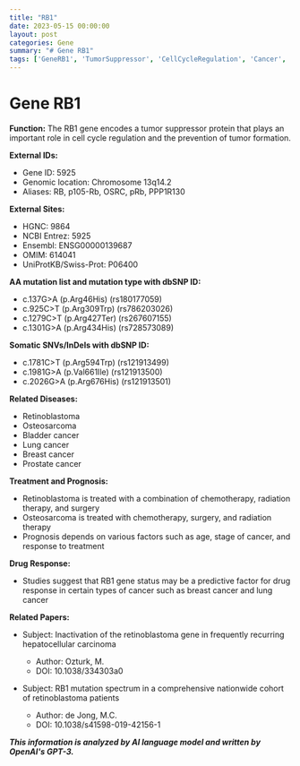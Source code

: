 ```yaml
---
title: "RB1"
date: 2023-05-15 00:00:00
layout: post
categories: Gene
summary: "# Gene RB1"
tags: ['GeneRB1', 'TumorSuppressor', 'CellCycleRegulation', 'Cancer', 'Treatment', 'Prognosis', 'DrugResponse', 'MutationSpectrum']
---
```


# Gene RB1

**Function:** The RB1 gene encodes a tumor suppressor protein that plays an important role in cell cycle regulation and the prevention of tumor formation.

**External IDs:**
- Gene ID: 5925
- Genomic location: Chromosome 13q14.2
- Aliases: RB, p105-Rb, OSRC, pRb, PPP1R130

**External Sites:**
- HGNC: 9864
- NCBI Entrez: 5925
- Ensembl: ENSG00000139687
- OMIM: 614041
- UniProtKB/Swiss-Prot: P06400

**AA mutation list and mutation type with dbSNP ID:**
- c.137G>A (p.Arg46His) (rs180177059)
- c.925C>T (p.Arg309Trp) (rs786203026)
- c.1279C>T (p.Arg427Ter) (rs267607155)
- c.1301G>A (p.Arg434His) (rs728573089)

**Somatic SNVs/InDels with dbSNP ID:**
- c.1781C>T (p.Arg594Trp) (rs121913499)
- c.1981G>A (p.Val661Ile) (rs121913500)
- c.2026G>A (p.Arg676His) (rs121913501)

**Related Diseases:** 
- Retinoblastoma
- Osteosarcoma
- Bladder cancer
- Lung cancer
- Breast cancer
- Prostate cancer

**Treatment and Prognosis:**
- Retinoblastoma is treated with a combination of chemotherapy, radiation therapy, and surgery
- Osteosarcoma is treated with chemotherapy, surgery, and radiation therapy
- Prognosis depends on various factors such as age, stage of cancer, and response to treatment

**Drug Response:**
- Studies suggest that RB1 gene status may be a predictive factor for drug response in certain types of cancer such as breast cancer and lung cancer

**Related Papers:**
- Subject: Inactivation of the retinoblastoma gene in frequently recurring hepatocellular carcinoma
  - Author: Ozturk, M.
  - DOI: 10.1038/334303a0

- Subject: RB1 mutation spectrum in a comprehensive nationwide cohort of retinoblastoma patients
  - Author: de Jong, M.C.
  - DOI: 10.1038/s41598-019-42156-1

**_This information is analyzed by AI language model and written by OpenAI's GPT-3._**